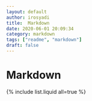 ```yaml
---
layout: default
author: irosyadi
title:  Markdown
date: 2020-06-01 20:09:34
category: markdown
tags: ["readme", "markdown"]
draft: false
---
```


# Markdown

{% include list.liquid all=true %}